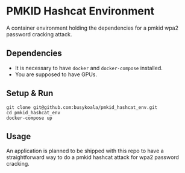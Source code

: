 # PMKID Hashcat Environment

A container environment holding the dependencies for a pmkid wpa2 password cracking attack.

## Dependencies

- It is necessary to have `docker` and `docker-compose` installed.
- You are supposed to have GPUs.

## Setup & Run

```
git clone git@github.com:busykoala/pmkid_hashcat_env.git
cd pmkid_hashcat_env
docker-compose up
```

## Usage

An application is planned to be shipped with this repo to have a straightforward
way to do a pmkid hashcat attack for wpa2 password cracking.
